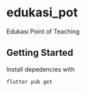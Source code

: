 # edukasi_pot

Edukasi Point of Teaching

## Getting Started

Install depedencies with
```bash
flutter pub get
```
